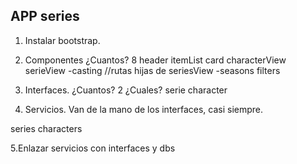 ## APP series

1. Instalar bootstrap.
2. Componentes ¿Cuantos? 8
    header
    itemList
    card
    characterView
    serieView
      -casting //rutas hijas de seriesView
      -seasons
    filters

3. Interfaces. ¿Cuantos? 2  ¿Cuales? 
   serie
   character

4. Servicios. Van de la mano de los interfaces, casi siempre.

  series
   characters

5.Enlazar servicios con interfaces y dbs